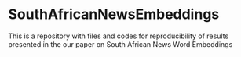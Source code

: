 # SouthAfricanNewsEmbeddings
This is a repository with files and codes for reproducibility of results presented in the our paper on South African News Word Embeddings
